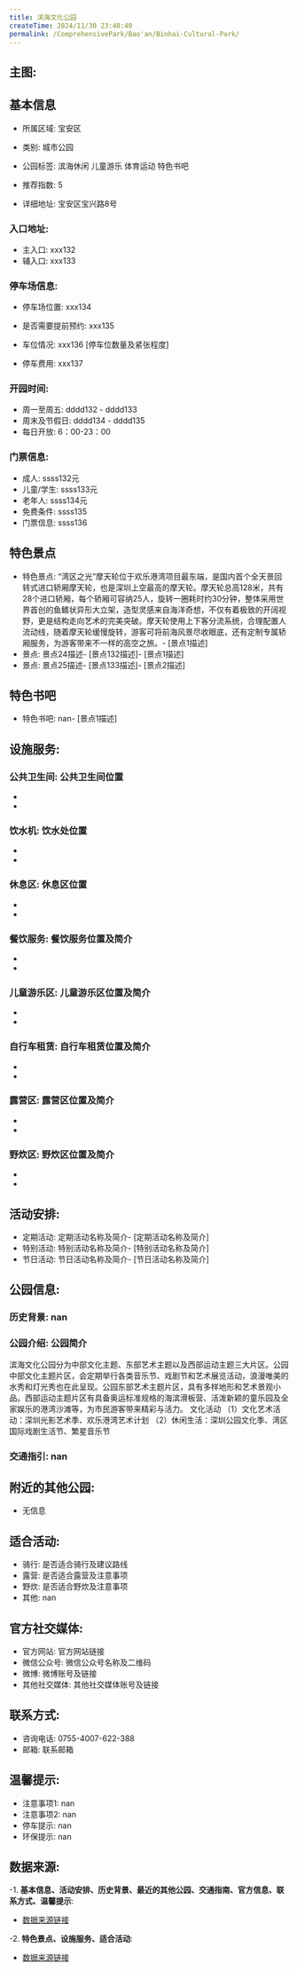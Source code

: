 ```yaml
---
title: 滨海文化公园
createTime: 2024/11/30 23:48:40
permalink: /ComprehensivePark/Bao'an/Binhai-Cultural-Park/
---
```


<!-- ## 游玩路径: -->

## 主图:
<ImageCard
image="https://cgj.sz.gov.cn/img/4/4005/4005922/10775144.jpg"
title= "滨海文化公园"
description= "公园简介
滨海文化公园分为中部文化主题、东部艺术主题以及西部运动主题三大片区。公园中部文化主题片区，会定期举行各类音乐节、戏剧节和艺术展览活动，浪漫唯美的水秀和"
date="2024/11/30"
href="/"
author="深圳公园"
/>

## 基本信息

- 所属区域: 宝安区

- 类别: 城市公园

- 公园标签: 滨海休闲 儿童游乐 体育运动 特色书吧

- 推荐指数: 5

- 详细地址: 宝安区宝兴路8号

### 入口地址:
- 主入口: xxx132
- 辅入口: xxx133
### 停车场信息:
- 停车场位置: xxx134

- 是否需要提前预约: xxx135

- 车位情况: xxx136 [停车位数量及紧张程度]

- 停车费用: xxx137

### 开园时间:
- 周一至周五: dddd132 - dddd133
- 周末及节假日: dddd134 - dddd135
- 每日开放: 6：00-23：00

### 门票信息:
- 成人: ssss132元
- 儿童/学生: ssss133元
- 老年人: ssss134元
- 免费条件: ssss135
- 门票信息: ssss136
## 特色景点
- 特色景点: “湾区之光”摩天轮位于欢乐港湾项目最东端，是国内首个全天景回转式进口轿厢摩天轮，也是深圳上空最高的摩天轮。摩天轮总高128米，共有28个进口轿厢，每个轿厢可容纳25人，旋转一圈耗时约30分钟，整体采用世界首创的鱼鳍状异形大立架，造型灵感来自海洋奇想，不仅有着极致的开阔视野，更是结构走向艺术的完美突破。摩天轮使用上下客分流系统，合理配置人流动线，随着摩天轮缓慢旋转，游客可将前海风景尽收眼底，还有定制专属轿厢服务，为游客带来不一样的高空之旅。- [景点1描述]
- 景点: 景点24描述- [景点132描述]- [景点1描述]
- 景点: 景点25描述- [景点133描述]- [景点2描述]
## 特色书吧
- 特色书吧: nan- [景点1描述]
## 设施服务:
### 公共卫生间: 公共卫生间位置
- 
- 
### 饮水机: 饮水处位置
- 
- 
### 休息区: 休息区位置
- 
- 
### 餐饮服务: 餐饮服务位置及简介
- 
- 
### 儿童游乐区: 儿童游乐区位置及简介
- 
- 
### 自行车租赁: 自行车租赁位置及简介
- 
- 
### 露营区: 露营区位置及简介
- 
- 
### 野炊区: 野炊区位置及简介

- 
- 
## 活动安排:
- 定期活动: 定期活动名称及简介- [定期活动名称及简介]
- 特别活动: 特别活动名称及简介- [特别活动名称及简介]
- 节日活动: 节日活动名称及简介- [节日活动名称及简介]
## 公园信息:
### 历史背景: nan
### 公园介绍: 公园简介
滨海文化公园分为中部文化主题、东部艺术主题以及西部运动主题三大片区。公园中部文化主题片区，会定期举行各类音乐节、戏剧节和艺术展览活动，浪漫唯美的水秀和灯光秀也在此呈现。公园东部艺术主题片区，具有多样地形和艺术景观小品。西部运动主题片区有具备奥运标准规格的海滨滑板营、活泼新颖的童乐园及全家娱乐的港湾沙滩等，为市民游客带来精彩与活力。
文化活动
（1）文化艺术活动：深圳光影艺术季、欢乐港湾艺术计划
（2）休闲生活：深圳公园文化季、湾区国际戏剧生活节、繁星音乐节
### 交通指引: nan

## 附近的其他公园:
- 无信息

## 适合活动:
- 骑行: 是否适合骑行及建议路线
- 露营: 是否适合露营及注意事项
- 野炊: 是否适合野炊及注意事项
- 其他: nan

## 官方社交媒体:
- 官方网站: 官方网站链接
- 微信公众号: 微信公众号名称及二维码
- 微博: 微博账号及链接
- 其他社交媒体: 其他社交媒体账号及链接

## 联系方式:
- 咨询电话: 0755-4007-622-388
- 邮箱: 联系邮箱

## 温馨提示:
- 注意事项1: nan
- 注意事项2: nan
- 停车提示: nan
- 环保提示: nan

## 数据来源:
-1. **基本信息、活动安排、历史背景、最近的其他公园、交通指南、官方信息、联系方式、温馨提示**:
- [数据来源链接](https://cgj.sz.gov.cn/xsmh/gysz/csgy/content/post_10775144.html)

-2. **特色景点、设施服务、适合活动**:
- [数据来源链接](https://cgj.sz.gov.cn/xsmh/gysz/csgy/content/post_10775144.html)

